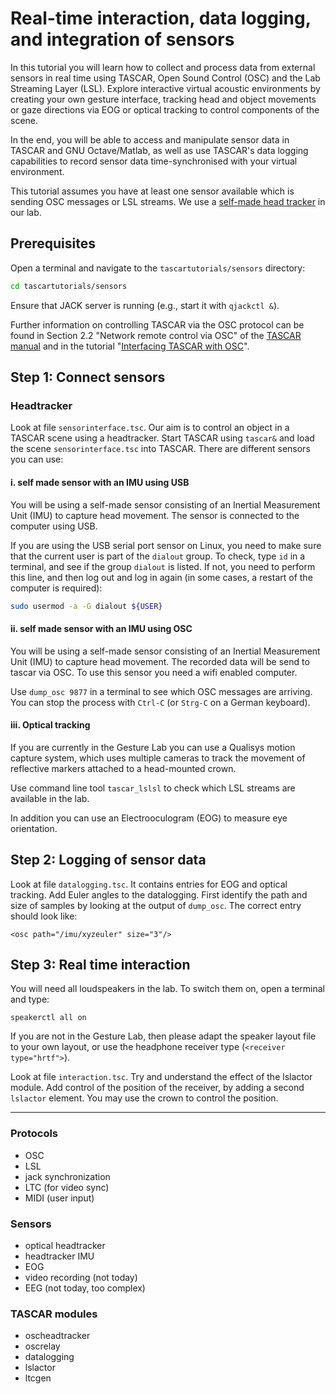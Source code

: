 # Real-time interaction, data logging, and integration of sensors

In this tutorial you will learn how to collect and process data from external sensors in real time using TASCAR, Open Sound Control (OSC) and the Lab Streaming Layer (LSL). Explore interactive virtual acoustic environments by creating your own gesture interface, tracking head and object movements or gaze directions via EOG or optical tracking to control components of the scene.

In the end, you will be able to access and manipulate sensor data in TASCAR and GNU Octave/Matlab, as well as use TASCAR's data logging capabilities to record sensor data time-synchronised with your virtual environment.

This tutorial assumes you have at least one sensor available which is sending OSC messages or LSL streams. We use a [self-made head tracker](https://github.com/gisogrimm/headtracker) in our lab.


## Prerequisites

Open a terminal and navigate to the `tascartutorials/sensors` directory:
```bash
cd tascartutorials/sensors
```
Ensure that JACK server is running (e.g., start it with `qjackctl &`).

Further information on controlling TASCAR via the OSC protocol can be found in Section 2.2 "Network remote control via OSC" of the [TASCAR manual](https://www.tascar.org/manual.pdf) and in the tutorial "[Interfacing TASCAR with OSC](../oscif/README.md)".


## Step 1: Connect sensors

### Headtracker
Look at file `sensorinterface.tsc`. Our aim is to control an object in a TASCAR scene using a headtracker. Start TASCAR using `tascar&` and load the scene `sensorinterface.tsc` into TASCAR. There are different sensors you can use:

#### i. self made sensor with an IMU using USB 
You will be using a self-made sensor consisting of an Inertial Measurement Unit (IMU) to capture head movement. The sensor is connected to the computer using USB. 

If you are using the USB serial port sensor on Linux, you need to make sure that the current user is part of the `dialout` group. To check, type `id` in a terminal, and see if the group `dialout` is listed. If not, you need to perform this line, and then log out and log in again (in some cases, a restart of the computer is required):
```bash
sudo usermod -a -G dialout ${USER}
```

#### ii. self made sensor with an IMU using OSC
You will be using a self-made sensor consisting of an Inertial Measurement Unit (IMU) to capture head movement. The recorded data will be send to tascar via OSC. To use this sensor you need a wifi enabled computer. 

Use `dump_osc 9877` in a terminal to see which OSC messages are arriving. You can stop the process with `Ctrl-C` (or `Strg-C` on a German keyboard).

#### iii. Optical tracking
If you are currently in the Gesture Lab you can use a Qualisys motion capture system, which uses multiple cameras to track the movement of reflective markers attached to a head-mounted crown.

Use command line tool `tascar_lslsl` to check which LSL streams are available in the lab.



In addition you can use an Electrooculogram (EOG) to measure eye orientation.




## Step 2: Logging of sensor data

Look at file `datalogging.tsc`. It contains entries for EOG and optical tracking. Add Euler angles to the datalogging. First identify the path and size of samples by looking at the output of `dump_osc`. The correct entry should look like:

```
<osc path="/imu/xyzeuler" size="3"/>
```

## Step 3: Real time interaction

You will need all loudspeakers in the lab. To switch them on, open a terminal and type:
```
speakerctl all on
```
If you are not in the Gesture Lab, then please adapt the speaker layout file to your own layout, or use the headphone receiver type (`<receiver type="hrtf">`).

Look at file `interaction.tsc`. Try and understand the effect of the lslactor module. Add control of the position of the receiver, by adding a second `lslactor` element. You may use the crown to control the position.

---

### Protocols

- OSC
- LSL
- jack synchronization
- LTC (for video sync)
- MIDI (user input)

### Sensors

- optical headtracker
- headtracker IMU
- EOG
- video recording (not today)
- EEG (not today, too complex)


### TASCAR modules

- oscheadtracker
- oscrelay
- datalogging
- lslactor
- ltcgen
